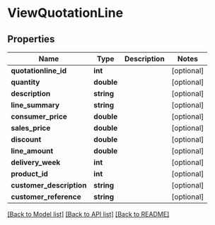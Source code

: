 # ViewQuotationLine

## Properties
Name | Type | Description | Notes
------------ | ------------- | ------------- | -------------
**quotationline_id** | **int** |  | [optional] 
**quantity** | **double** |  | [optional] 
**description** | **string** |  | [optional] 
**line_summary** | **string** |  | [optional] 
**consumer_price** | **double** |  | [optional] 
**sales_price** | **double** |  | [optional] 
**discount** | **double** |  | [optional] 
**line_amount** | **double** |  | [optional] 
**delivery_week** | **int** |  | [optional] 
**product_id** | **int** |  | [optional] 
**customer_description** | **string** |  | [optional] 
**customer_reference** | **string** |  | [optional] 

[[Back to Model list]](../README.md#documentation-for-models) [[Back to API list]](../README.md#documentation-for-api-endpoints) [[Back to README]](../README.md)


